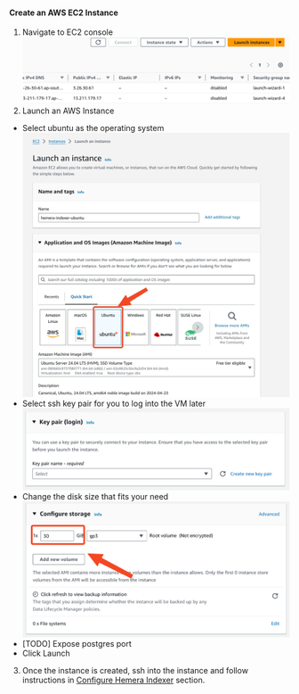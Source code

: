 #### Create an AWS EC2 Instance
1. Navigate to EC2 console
   ![ClickLaunch](images/aws/ec2-portal.png)
2. Launch an AWS Instance
  - Select ubuntu as the operating system
    ![Launch](images/aws/launch-instance.jpg)
  - Select ssh key pair for you to log into the VM later
    ![SSH Key](images/aws/key-pair.png)
  - Change the disk size that fits your need
    ![Disk Size](images/aws/disk-size.png)
  - [TODO] Expose postgres port
  - Click Launch
3. Once the instance is created, ssh into the instance and follow instructions in [Configure Hemera Indexer](#configure-hemera-indexer) section.
